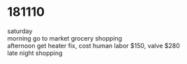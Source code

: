 # 181110

saturday  
morning go to market grocery shopping   
afternoon get heater fix, cost human labor $150, valve $280  
late night shopping  
